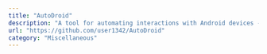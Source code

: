 ```yaml
---
title: "AutoDroid"
description: "A tool for automating interactions with Android devices - including ADB, AndroGuard, and Frida interactivity."
url: "https://github.com/user1342/AutoDroid"
category: "Miscellaneous"
---
```

